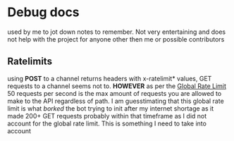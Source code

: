 # Debug docs
used by me to jot down notes to remember. Not very entertaining and does not help with the project for anyone other then me or possible contributors

## Ratelimits
using **POST** to a channel returns headers with x-ratelimit\* values, GET requests to a channel seems not to.
**HOWEVER** as per the [Global Rate Limit](https://discord.com/developers/docs/topics/rate-limits#global-rate-limit) 50 requests per second is the max amount of requests you are allowed to make to the API regardless of path. I am guesstimating that this global rate limit is what *borked* the bot trying to init after my internet shortage as it made 200+ GET requests probably within that timeframe as I did not account for the global rate limit. This is something I need to take into account
